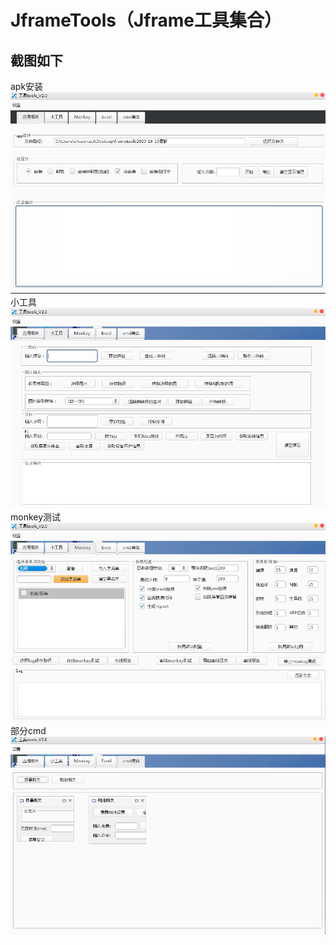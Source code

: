 # JframeTools（Jframe工具集合）
## 截图如下
apk安装
![image](https://github.com/git-tree/JframeTools/blob/master/src/main/java/screenshots/apk_install.png)
小工具
![image](https://github.com/git-tree/JframeTools/blob/master/src/main/java/screenshots/tool.png)
monkey测试
![image](https://github.com/git-tree/JframeTools/blob/master/src/main/java/screenshots/monkey.png)
部分cmd
![image](https://github.com/git-tree/JframeTools/blob/master/src/main/java/screenshots/cmd.png)
